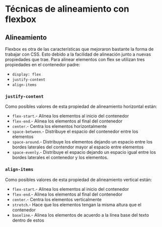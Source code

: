 # Técnicas de alineamiento con flexbox

## Alineamiento

Flexbox es otra de las características que mejoraron bastante la forma de trabajar con CSS. Esto debido a la facilidad de alineación junto a nuevas propiedades que trae. Para alinear elementos con flex se utilizan tres propiedades en el contenedor padre:

- `display: flex`
- `justify-content`
- `align-items`

### `justify-content`

Como posibles valores de esta propiedad de alineamiento horizontal están:

- `flex-start`.- Alinea los elementos al inicio del contenedor
- `flex-end`.- Alinea los elementos al final del contenedor
- `center`.- Centra los elementos horizontalmente
- `space-between`.- Distribuye el espacio del contenedor entre los elementos
- `space-around`.- Distribuye los elementos dejando un espacio entre los bordes laterales del contendor mayor al espacio entre elementos
- `space-evenly`.- Distribuye el espacio dejando un espacio igual entre los bordes laterales el contenedor y los elementos.

### `align-items`

Como posibles valores de esta propiedad de alineamiento vertical están:

- `flex-start`.- Alinea los elementos al inicio del contenedor
- `flex-end`.- Alinea los elementos al final del contenedor
- `center`.- Centra los elementos verticalmente
- `stretch`.- Hace que los elementos tengan la misma altura que el contenedor
- `baseline`.- Alinea los elementos de acuerdo a la línea base del texto dentro de estos

